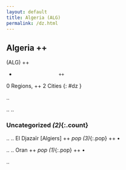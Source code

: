 ```yaml
---
layout: default
title: Algeria (ALG)
permalink: /dz.html
---
```



## Algeria   ++
(ALG)  ++
-                     ++
0 Regions, ++
2 Cities
{: #dz }

.. 




.. 
.. 


### Uncategorized _(2)_{:.count}


..
..
El Djazaïr [Algiers]  ++
 _pop (3)_{:.pop} ++
•

..
..
Oran  ++
 _pop (1)_{:.pop} ++
•




.. 
 
